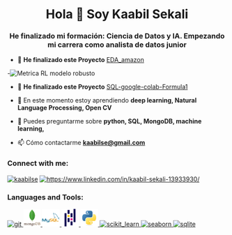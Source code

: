 <h1 align="center">Hola 👋 Soy Kaabil Sekali</h1>
<h3 align="center">He finalizado mi formación: Ciencia de Datos y IA. Empezando mi carrera como analista de datos junior</h3>

- 🔭 **He finalizado este Proyecto** [EDA_amazon](https://github.com/Esniak/-EDA-Amazon-Sales)

-<img src="https://drive.google.com/uc?export=view&id=1khg0l_XqZBP8UhZ_XmlRDh4ZT4d_1ix3" alt="Metrica RL modelo robusto" width="500"/>

- 🔭 **He finalizado este Proyecto** [SQL-google-colab-Formula1](https://github.com/Esniak/SQL-google-colab-Formula1)

- 🌱 En este momento estoy aprendiendo **deep learning, Natural Language Processing, Open CV**

- 💬 Puedes preguntarme sobre **python, SQL, MongoDB, machine learning,**

- 📫 Cómo contactarme **kaabilse@gmail.com**

<h3 align="left">Connect with me:</h3>
<p align="left">
<a href="https://twitter.com/kaabilse" target="blank"><img align="center" src="https://raw.githubusercontent.com/rahuldkjain/github-profile-readme-generator/master/src/images/icons/Social/twitter.svg" alt="kaabilse" height="30" width="40" /></a>
<a href="https://linkedin.com/in/https://www.linkedin.com/in/kaabil-sekali-13933930/" target="blank"><img align="center" src="https://raw.githubusercontent.com/rahuldkjain/github-profile-readme-generator/master/src/images/icons/Social/linked-in-alt.svg" alt="https://www.linkedin.com/in/kaabil-sekali-13933930/" height="30" width="40" /></a>
</p>

<h3 align="left">Languages and Tools:</h3>
<p align="left"> <a href="https://git-scm.com/" target="_blank" rel="noreferrer"> <img src="https://www.vectorlogo.zone/logos/git-scm/git-scm-icon.svg" alt="git" width="40" height="40"/> </a> <a href="https://www.mongodb.com/" target="_blank" rel="noreferrer"> <img src="https://raw.githubusercontent.com/devicons/devicon/master/icons/mongodb/mongodb-original-wordmark.svg" alt="mongodb" width="40" height="40"/> </a> <a href="https://www.mysql.com/" target="_blank" rel="noreferrer"> <img src="https://raw.githubusercontent.com/devicons/devicon/master/icons/mysql/mysql-original-wordmark.svg" alt="mysql" width="40" height="40"/> </a> <a href="https://pandas.pydata.org/" target="_blank" rel="noreferrer"> <img src="https://raw.githubusercontent.com/devicons/devicon/2ae2a900d2f041da66e950e4d48052658d850630/icons/pandas/pandas-original.svg" alt="pandas" width="40" height="40"/> </a> <a href="https://www.python.org" target="_blank" rel="noreferrer"> <img src="https://raw.githubusercontent.com/devicons/devicon/master/icons/python/python-original.svg" alt="python" width="40" height="40"/> </a> <a href="https://scikit-learn.org/" target="_blank" rel="noreferrer"> <img src="https://upload.wikimedia.org/wikipedia/commons/0/05/Scikit_learn_logo_small.svg" alt="scikit_learn" width="40" height="40"/> </a> <a href="https://seaborn.pydata.org/" target="_blank" rel="noreferrer"> <img src="https://seaborn.pydata.org/_images/logo-mark-lightbg.svg" alt="seaborn" width="40" height="40"/> </a> <a href="https://www.sqlite.org/" target="_blank" rel="noreferrer"> <img src="https://www.vectorlogo.zone/logos/sqlite/sqlite-icon.svg" alt="sqlite" width="40" height="40"/> </a> </p>

